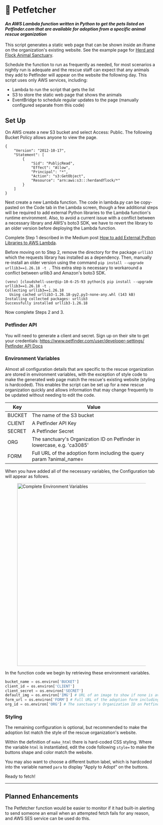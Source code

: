# :rabbit: Petfetcher
#### _An AWS Lambda function written in Python to get the pets listed on Petfinder.com that are available for adoption from a specific animal rescue organization_

This script generates a static web page that can be shown inside an iframe on the organization's existing website. See the example page for <a href="https://herdandflock.s3.us-west-1.amazonaws.com/animals.html" target="_blank">Herd and Flock Animal Sanctuary</a>. 

Schedule the function to run as frequently as needed, for most scenarios a nightly run is adequate and the rescue staff can expect that any animals they add to Petfinder will appear on the website the following day. This script uses only AWS services, including:

- Lambda to run the script that gets the list
- S3 to store the static web page that shows the animals
- EventBridge to schedule regular updates to the page (manually configured separate from this code)

## Set Up

On AWS create a new S3 bucket and select Access: Public. The following Bucket Policy allows anyone to view the page.

```
{
    "Version": "2012-10-17",
    "Statement": [
        {
            "Sid": "PublicRead",
            "Effect": "Allow",
            "Principal": "*",
            "Action": "s3:GetObject",
            "Resource": "arn:aws:s3:::herdandflock/*"
        }
    ]
}
```

Next create a new Lambda function. The code in lambda.py can be copy-pasted on the Code tab in the Lambda screen, though a few additional steps will be required to add external Python libraries to the Lambda function's runtime environment. Also, to avoid a current issue with a conflict between a necessary library and AWS's boto3 SDK, we have to revert the library to an older version before deploying the Lambda function.

Complete Step 1 described in the Medium post <a href="https://medium.com/@gauravkachariya/how-to-add-external-python-libraries-to-aws-lambda-499674113fb7" target="_blank">How to add External Python Libraries to AWS Lambda</a>.

Before moving on to Step 2, remove the directory for the package `urllib3` which the requests library has installed as a dependency. Then, manually re-install an older version using the command `pip install --upgrade urllib3==1.26.18 -t .` This extra step is necessary to workaround a conflict between urllib3 and Amazon's boto3 SDK.

```
(venv) [cloudshell-user@ip-10-6-25-93 python]$ pip install --upgrade urllib3==1.26.18 -t .
Collecting urllib3==1.26.18
  Using cached urllib3-1.26.18-py2.py3-none-any.whl (143 kB)
Installing collected packages: urllib3
Successfully installed urllib3-1.26.18
```
Now complete Steps 2 and 3.


### Petfinder API
You will need to generate a client and secret. Sign up on their site to get your credentials: https://www.petfinder.com/user/developer-settings/
 <a href="https://www.petfinder.com/developers/v2/docs/">Petfinder API Docs</a>

### Environment Variables
Almost all configuration details that are specific to the rescue organization are stored in environment variables, with the exception of style code to make the generated web page match the rescue's existing website (styling is hardcoded). This enables the script can be set up for a new rescue organization quickly and allows information that may change frequently to be updated without needing to edit the code.

| Key | Value |
|---|---|
| BUCKET | The name of the S3 bucket |
| CLIENT | A Petfinder API Key |
| SECRET | A Petfinder Secret |
| ORG | The sanctuary's Organization ID on Petfinder in lowercase, e.g. 'ca3085' |
| FORM | Full URL of the adoption form including the query param ?animal_name= |

When you have added all of the necessary variables, the Configuration tab will appear as follows.

<figure>
    <img src="https://herdandflock.s3.us-west-1.amazonaws.com/herd+and+flock+petfinder+lambda+vars.png" width="600"
         alt="Complete Environment Variables">
    <figcaption></figcaption>
</figure>

In the function code we begin by retrieving these environment variables.

```python
bucket_name = os.environ['BUCKET']
client_id = os.environ['CLIENT']
client_secret = os.environ['SECRET']
default_img = os.environ['IMG'] # URL of an image to show if none is available for the animal
form_url = os.environ['FORM'] # Full URL of the adoption form including the query param ?animal_name=
org_id = os.environ['ORG'] # The sanctuary's Organization ID on Petfinder in lowercase, e.g. 'ca3085'
```

### Styling
The remaining configuration is optional, but recommended to make the adoption list match the style of the rescue organization's website.

Within the definition of `make_html` there is hard-coded CSS styling. Where the variable `html` is instantiated, edit the code following `style=` to make the buttons shape and color match the website. 

You may also want to choose a different button label, which is hardcoded into the variable named `para` to display "Apply to Adopt" on the buttons.

Ready to fetch!

---
## Planned Enhancements
The Petfetcher function would be easier to monitor if it had built-in alerting to send someone an email when an attempted fetch fails for any reason, and AWS SES service can be used do this.
